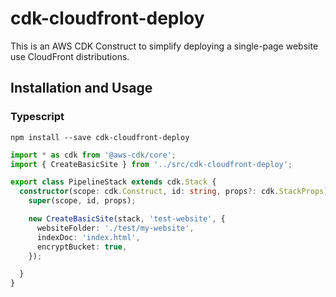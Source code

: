 # cdk-cloudfront-deploy
This is an AWS CDK Construct to simplify deploying a single-page website use CloudFront distributions.

## Installation and Usage

### Typescript

```console
npm install --save cdk-cloudfront-deploy
```

```typescript
import * as cdk from '@aws-cdk/core';
import { CreateBasicSite } from '../src/cdk-cloudfront-deploy';

export class PipelineStack extends cdk.Stack {
  constructor(scope: cdk.Construct, id: string, props?: cdk.StackProps) {
    super(scope, id, props);

    new CreateBasicSite(stack, 'test-website', {
      websiteFolder: './test/my-website',
      indexDoc: 'index.html',
      encryptBucket: true,
    });

  }
}

```

